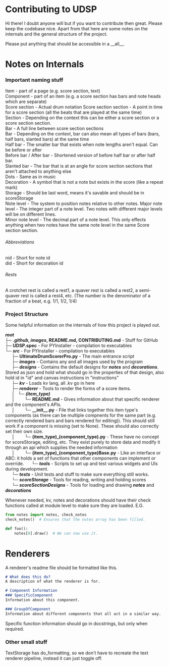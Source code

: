 # Contributing to UDSP
Hi there! I doubt anyone will but if you want to contribute then great. Please keep the codebase nice. Apart from that here are some notes on the internals and the general structure of the project.

Please put anything that should be accessible in a \_\_all\_\_.

# Notes on Internals
### Important naming stuff
Item - part of a page (e.g. score section, text)  
Component - part of an item (e.g. a score section has bars and note heads which are separate)  
Score section - Actual drum notation
Score section section - A point in time for a score section (all the beats that are played at the same time)  
Section - Depending on the context this can be either a score section or a score section section.  
Bar - A full line between score section sections  
Bar - Depending on the context, bar can also mean all types of bars (bars, half bars, slanted bars) at the same time  
Half bar - The smaller bar that exists when note lengths aren't equal. Can be before or after  
Before bar / After bar - Shortened version of before half bar or after half bar.  
Slanted bar - The bar that is at an angle for score section sections that aren't attached to anything else  
Dots - Same as in music  
Decoration - A symbol that is not a note but exists in the score (like a repeat mark)  
Storage - Should be last word, means it's savable and should be in scoreStorage  
Note level - The system to position notes relative to other notes.
Major note level - The integer part of a note level. Two notes with different major levels will be on different lines.  
Minor note level - The decimal part of a note level. This only effects anything when two notes have the same note level in the same Score section section.  

###### Abbreviations
nid - Short for note id  
did - Short for decoration id

###### Rests
A crotchet rest is called a rest1, a quaver rest is called a rest2, a semi-quaver rest is called a rest4, etc. (The number is the denominator of a fraction of a beat, e.g. 1/1, 1/2, 1/4)

### Project Structure
Some helpful information on the internals of how this project is played out.  

**_root_**  
├─ **_.github_, _images_, README.md, CONTRIBUTING.md** - Stuff for GitHub  
├─ **UDSP.spec** - For PYInstaller - compilation to executables  
└─ **_src_** - For PYInstaller - compilation to executables  
&emsp;&ensp;├─ **UltimateDrumScorerPro.py** - The main entrance script  
&emsp;&ensp;├─ **_images_** - Contains any and all images used by the program  
&emsp;&ensp;├─ **_designs_** - Contains the default designs for **_notes_** and **_decorations_**. Stored as json and hold what should go in the properties of that design, also hold id in "id" and canvas instructions in "instructions"  
&emsp;&ensp;├─ **_kv_** - Loads kv lang, all .kv go in here  
&emsp;&ensp;├─ **_renderer_** - Tools to render the forms of a score items.  
&emsp;&ensp;│ &ensp;└─ **_(item_type)_**  
&emsp;&ensp;│ &ensp;&emsp;&ensp;└─ **README.md** - Gives information about that specific renderer and the component's APIs.  
&emsp;&ensp;│ &ensp;&emsp;&ensp;└─ **\_\_init\_\_.py** - File that links together this item type's components (as there can be multiple compnents for the same part (e.g. correctly rendered bars and bars rendered for editing)). This should still work if a component is missing (set to None). These should also correctly set their own size.  
&emsp;&ensp;│ &ensp;&emsp;&ensp;└─ **(item_type)_(component_type).py** - These have no concept for scoreStorage, editing, etc. They exist purely to store data and modify it through an api which supplies the needed information  
&emsp;&ensp;│ &ensp;&emsp;&ensp;└─ **(item_type)_(component_type)Base.py** - Like an interface or ABC: it holds a set of functions that other components can implement or override.
&emsp;&ensp;└─ **_tools_** - Scripts to set up and test various widgets and UIs during development.  
&emsp;&ensp;└─ **_tests_** - Unit tests and stuff to make sure everything still works.  
&emsp;&ensp;└─ **_scoreStorage_** - Tools for reading, writing and holding scores  
&emsp;&ensp;└─ **_scoreSectionDesigns_** - Tools for loading and drawing **_notes_** and **_decorations_**  

Whenever needed, kv, notes and decorations should have their check functions called at module level to make sure they
are loaded. E.G.
```python
from notes import notes, check_notes
check_notes()  # Ensures that the notes array has been filled.

def foo():
    notes[0].draw()  # We can now use it.
```

# Renderers
A renderer's readme file should be formatted like this.
```markdown
# What does this do?
A description of what the renderer is for.

# Component Information
### SpecificComponent
Information about this component.

### GroupOfComponent
Information about different components that all act in a similar way.
```
Specific function information should go in docstrings, but only when required.

### Other small stuff
TextStorage has do_formatting, so we don't have to recreate the text renderer pipeline, instead it can just toggle off.
